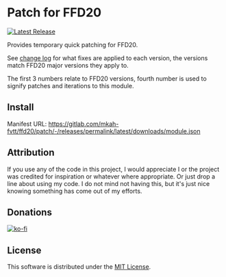 # Patch for FFD20

[![Latest Release](https://gitlab.com/mkah-fvtt/ffd20/patch/-/badges/release.svg)](https://gitlab.com/mkah-fvtt/ffd20/patch/-/releases)

Provides temporary quick patching for FFD20.

See [change log](./CHANGELOG.md) for what fixes are applied to each version, the versions match FFD20 major versions they apply to.

The first 3 numbers relate to FFD20 versions, fourth number is used to signify patches and iterations to this module.

## Install

Manifest URL: <https://gitlab.com/mkah-fvtt/ffd20/patch/-/releases/permalink/latest/downloads/module.json>

## Attribution

If you use any of the code in this project, I would appreciate I or the project was credited for inspiration or whatever where appropriate. Or just drop a line about using my code. I do not mind not having this, but it's just nice knowing something has come out of my efforts.

## Donations

[![ko-fi](https://ko-fi.com/img/githubbutton_sm.svg)](https://ko-fi.com/I2I13O9VZ)

## License

This software is distributed under the [MIT License](./LICENSE).
